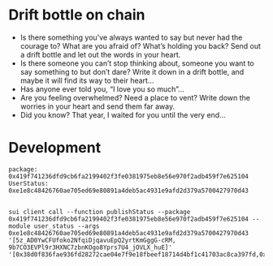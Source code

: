 # Drift bottle on chain

- Is there something you've always wanted to say but never had the courage to? What are you afraid of? What’s holding you back? Send out a drift bottle and let out the words in your heart.
- Is there someone you can’t stop thinking about, someone you want to say something to but don’t dare? Write it down in a drift bottle, and maybe it will find its way to their heart…
- Has anyone ever told you, “I love you so much”...
- Are you feeling overwhelmed? Need a place to vent? Write down the worries in your heart and send them far away.
- Did you know? That year, I waited for you until the very end...

# Development
```
package: 0x419f741236dfd9cb6fa2199402f3fe0381975eb8e56e970f2adb459f7e625104
UserStatus: 0xe1e8c48426760ae705ed69e80891a4deb5ac4931e9afd2d379a5700427970d43


sui client call --function publishStatus --package 0x419f741236dfd9cb6fa2199402f3fe0381975eb8e56e970f2adb459f7e625104 --module user_status --args 0xe1e8c48426760ae705ed69e80891a4deb5ac4931e9afd2d379a5700427970d43 '[5z_AD0YwCFUfoko2NfqiDjqavuEpQ2yrtKmGggG-cRM, 9b7CO3EVPl9r3HXNC7zbnKOgo8Yprs7U4_jOVLX_huE]' '[0x38d0f836fae936fd28272cae04e7f9e18fbeef18714d4bf1c41703ac8ca397fd,0x965f3cd3233616565ad858b4d102c80546774552111a5f3d2b67d61b20cf0223]'


```